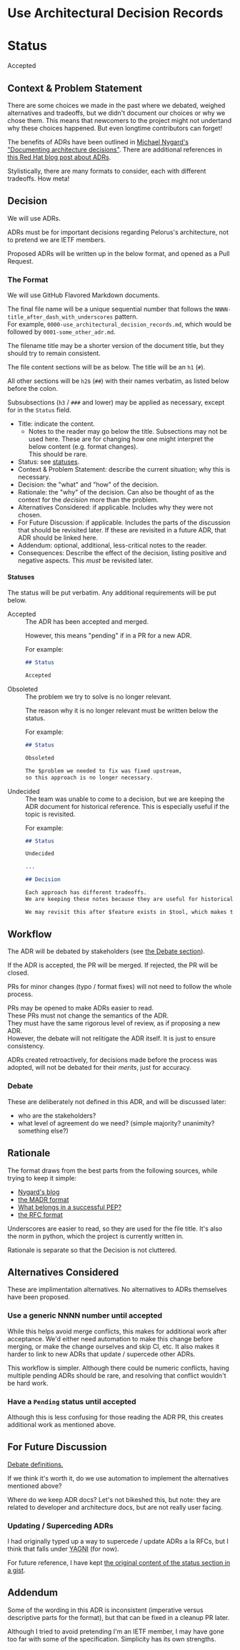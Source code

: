 # Use Architectural Decision Records

# Status

Accepted

## Context & Problem Statement

There are some choices we made in the past where we debated, weighed alternatives and tradeoffs,
but we didn't document our choices or why we chose them.
This means that newcomers to the project might not undertand why these choices happened.
But even longtime contributors can forget!

The benefits of ADRs have been outlined in [Michael Nygard's "Documenting architecture decisions"][nygard-blog].
There are additional references in [this Red Hat blog post about ADRs](https://www.redhat.com/architect/architecture-decision-records).

Stylistically, there are many formats to consider, each with different tradeoffs. How meta!

## Decision

We will use ADRs. 

ADRs must be for important decisions regarding Pelorus's architecture, not to pretend we are IETF members.

Proposed ADRs will be written up in the below format, and opened as a Pull Request.

### The Format

We will use GitHub Flavored Markdown documents.

The final file name will be a unique sequential number that follows the `NNNN-title_after_dash_with_underscores` pattern.  
For example, `0000-use_architectural_decision_records.md`, which would be followed by `0001-some_other_adr.md`.  

The filename title may be a shorter version of the document title,
but they should try to remain consistent.

The file content sections will be as below.
The title will be an `h1` (`#`).

All other sections will be `h2`s (`##`) with their names verbatim,
as listed below before the colon.

Subsubsections (`h3` / `###` and lower) may be applied
as necessary, except for in the `Status` field.

- Title: indicate the content.
  - Notes to the reader may go below the title.
    Subsections may not be used here.
    These are for changing how one might interpret the below content (e.g. format changes).  
    This should be rare.
- Status: see [statuses](####statuses).
- Context & Problem Statement: describe the current situation; why this is necessary.
- Decision: the "what" and "how" of the decision.
- Rationale: the "why" of the decision. Can also be thought of as the context for the _decision_ more than the problem.
- Alternatives Considered: if applicable. Includes why they were not chosen.
- For Future Discussion: if applicable. Includes the parts of the discussion that should be revisited later. If these are revisited in a future ADR, that ADR should be linked here.
- Addendum: optional, additional, less-critical notes to the reader.
- Consequences: Describe the effect of the decision, listing positive and negative aspects. This _must_ be revisited later.


#### Statuses

The status will be put verbatim. Any additional requirements will be put below.

<dl>

<dt>Accepted</dt>
<dd>
The ADR has been accepted and merged.

However, this means "pending" if in a PR for a new ADR.

For example:
```markdown
## Status

Accepted
```
</dd>

<dt>Obsoleted</dt>
<dd>
The problem we try to solve is no longer relevant.

The reason why it is no longer relevant must be written below the status.

For example:
```markdown
## Status

Obsoleted

The $problem we needed to fix was fixed upstream,
so this approach is no longer necessary.
```
</dd>

<dt>Undecided</dt>
<dd>
The team was unable to come to a decision,
but we are keeping the ADR document for historical reference.
This is especially useful if the topic is revisited.

For example:
```markdown
## Status

Undecided

...

## Decision

Each approach has different tradeoffs.
We are keeping these notes because they are useful for historical reference.

We may revisit this after $feature exists in $tool, which makes the decision easier.
```
</dd>

</dl>

## Workflow

The ADR will be debated by stakeholders (see [the Debate section](#debate)).

If the ADR is accepted, the PR will be merged. If rejected, the PR will be closed.

PRs for minor changes (typo / format fixes) will not need to follow the whole process.

PRs may be opened to make ADRs easier to read.  
These PRs must not change the semantics of the ADR.  
They must have the same rigorous level of review, as if proposing a new ADR.  
However, the debate will not relitigate the ADR itself.  It is just to ensure consistency.

ADRs created retroactively, for decisions made before the process was adopted,
will not be debated for their _merits_, just for accuracy.

### Debate

These are deliberately not defined in this ADR, and will be discussed later:
- who are the stakeholders?
- what level of agreement do we need? (simple majority? unanimity? something else?)

## Rationale

The format draws from the best parts from the following sources, while trying to keep it simple:
- [Nygard's blog][nygard-blog]
- [the MADR format](https://adr.github.io/madr/)
- [What belongs in a successful PEP?](https://peps.python.org/pep-0001/#what-belongs-in-a-successful-pep)
- [the RFC format](https://www.ietf.org/blog/how-read-rfc/)

Underscores are easier to read, so they are used for the file title. It's also the norm in python, which the project is currently written in.

Rationale is separate so that the Decision is not cluttered.

## Alternatives Considered

These are implimentation alternatives. No alternatives to ADRs themselves have been proposed.

### Use a generic NNNN number until accepted

While this helps avoid merge conflicts, this makes for additional work after acceptance.
We'd either need automation to make this change before merging, or make the change ourselves and skip CI, etc.
It also makes it harder to link to new ADRs that update / supercede other ADRs.

This workflow is simpler. Although there could be numeric conflicts, having multiple pending ADRs should be rare,
and resolving that conflict wouldn't be hard work.

### Have a `Pending` status until accepted

Although this is less confusing for those reading the ADR PR,
this creates additional work as mentioned above.

## For Future Discussion

[Debate definitions.](#debate)

If we think it's worth it, do we use automation to implement the alternatives mentioned above?

Where do we keep ADR docs?
Let's not bikeshed this, but note: they are related to developer and architecture docs, but are not really user facing.

### Updating / Superceding ADRs

I had originally typed up a way to supercede / update ADRs a la RFCs,
but I think that falls under <abbr title="You Ain't Gonna Need It">YAGNI</abbr> (for now).

For future reference, I have kept [the original content of the status section in a gist](https://gist.github.com/KevinMGranger/15a421eda7a6f672c5a8ea11267e8c12).

## Addendum

Some of the wording in this ADR is inconsistent (imperative versus descriptive parts for the format), but that can be fixed in a cleanup PR later.

Although I tried to avoid pretending I'm an IETF member, I may have gone too far with some of the specification. Simplicity has its own strengths.


[nygard-blog]: https://cognitect.com/blog/2011/11/15/documenting-architecture-decisions